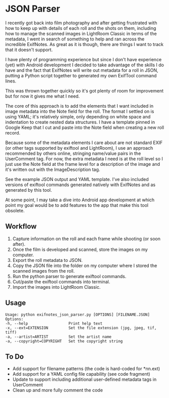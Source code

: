 # JSON Parser

I recently got back into film photography and after getting frustrated with how to keep up with details of each roll and the shots on them, including how to manage the scanned images in LightRoom Classic in terms of the metadata, I went in search of something to help and ran across the incredible ExifNotes. As great as it is though, there are things I want to track that it doesn't support. 

I have plenty of programming experience but since I don't have experience (yet) with Android development I decided to take advantage of the skills I do have and the fact that ExifNotes will write out metadata for a roll in JSON, putting a Python script together to generated my own ExifTool command lines. 

This was thrown together quickly so it's got plenty of room for improvement but for now it gives me what I need. 

The core of this approach is to add the elements that I want included in image metadata into the Note field for the roll. The format I settled on is using YAML; it's relatively simple, only depending on white space and indentation to create nested data structures. I have a template pinned in Google Keep that I cut and paste into the Note field when creating a new roll record. 

Because some of the metadata elements I care about are not standard EXIF (or other tags supported by exiftool and LightRoom), I use an approach recommended by others online, stringing name/value pairs in the UserComment tag. For now, the extra metadata I need is at the roll level so I just use the Note field at the frame level for a description of the image and it's written out with the ImageDescription tag. 

See the example JSON output and YAML template. I've also included versions of exiftool commands generated natively with ExifNotes and as generated by this tool.


At some point, I may take a dive into Android app development at which point my goal would be to add features to the app that make this tool obsolete. 

## Workflow

1. Capture information on the roll and each frame while shooting (or soon after).
2. Once the film is developed and scanned, store the images on my computer. 
3. Export the roll metadata to JSON. 
4. Copy the JSON file into the folder on my computer where I stored the scanned images from the roll.
5. Run the python parser to generate exiftool commands.
6. Cut/paste the exiftool commands into terminal.
7. Import the images into LightRoom Classic. 

## Usage

    Usage: python exifnotes_json_parser.py [OPTIONS] [FILENAME.JSON]
    Options:
    -h, --help                  Print help text
    -x, --ext=EXTENSION         Set the file extension (jpg, jpeg, tif, tiff)
    -a, --artist=ARTIST         Set the artist name
    -a, --copyright=COPYRIGHT   Set the copyright string

## To Do

- Add support for filename patterns (the code is hard-coded for *nn.ext)
- Add support for a YAML config file capability (see code fragment)
- Update to support including additional user-defined metadata tags in UserComment
- Clean up and more fully comment the code